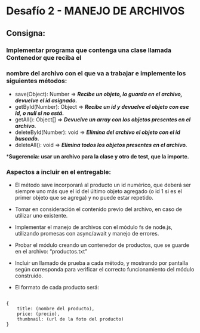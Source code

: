 # Desafío 2 - MANEJO DE ARCHIVOS

## Consigna:
### Implementar programa que contenga una clase llamada Contenedor que reciba el 
### nombre del archivo con el que va a trabajar e implemente los siguientes métodos:

+ save(Object): Number  =>  ***Recibe un objeto, lo guarda en el archivo, devuelve el id asignado.***
+ getById(Number): Object  =>  ***Recibe un id y devuelve el objeto con ese id, o null si no está.***
+ getAll(): Object[]  =>  ***Devuelve un array con los objetos presentes en el archivo.***
+ deleteById(Number): void  =>  ***Elimina del archivo el objeto con el id buscado.***
+ deleteAll(): void  =>  ***Elimina todos los objetos presentes en el archivo.***

***Sugerencia: usar un archivo para la clase y otro de test, que la importe.**

### Aspectos a incluir en el entregable:
+ El método save incorporará al producto un id numérico, que deberá ser siempre uno más que el id 
del último objeto agregado (o id 1 si es el primer objeto que se agrega) y no puede estar repetido.

+ Tomar en consideración el contenido previo del archivo, en caso de utilizar uno existente.

+ Implementar el manejo de archivos con el módulo fs de node.js, utilizando promesas con 
async/await y manejo de errores.

+ Probar el módulo creando un contenedor de productos, que se guarde en el archivo: 
“productos.txt”

+ Incluir un llamado de prueba a cada método, y mostrando por pantalla según corresponda para 
verificar el correcto funcionamiento del módulo construído. 

+ El formato de cada producto será: 
<pre><code>
{
    title: (nombre del producto),
    price: (precio),
    thumbnail: (url de la foto del producto)
}
</code></pre>

